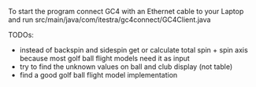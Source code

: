 To start the program connect GC4 with an Ethernet cable to your Laptop and run src/main/java/com/itestra/gc4connect/GC4Client.java

TODOs:
* instead of backspin and sidespin get or calculate total spin + spin axis because most golf ball flight models need it as input
* try to find the unknown values on ball and club display (not table)
* find a good golf ball flight model implementation



